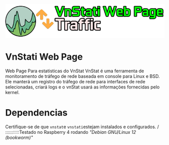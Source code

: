 ![alt text](image.png)
# VnStati Web Page
Web Page Para estatisticas do VnStat 
VnStat é uma ferramenta de monitoramento de tráfego de rede baseada em console para Linux e BSD. Ele manterá um registro do tráfego de rede para interfaces de rede selecionadas, criará logs e o vnStat usará as informações fornecidas pelo kernel. 

# Dependencias
Certifique-se de que <CODE>vnstat</CODE>e <code>vnstati</code>estejam instalados e configurados. /
:::::::::::Testado no Raspberry 4 rodando *"Debian GNU/Linux 12 (bookworm)"*